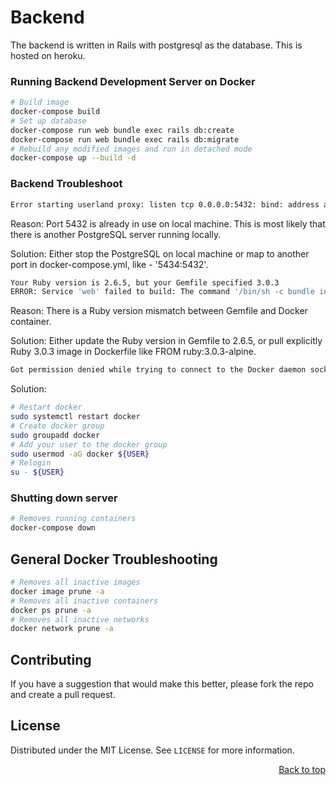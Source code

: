 # Backend

The backend is written in Rails with postgresql as the database. This is hosted on heroku.

### Running Backend Development Server on Docker

```bash
# Build image
docker-compose build
# Set up database
docker-compose run web bundle exec rails db:create
docker-compose run web bundle exec rails db:migrate
# Rebuild any modified images and run in detached mode
docker-compose up --build -d
```

### Backend Troubleshoot

```bash
Error starting userland proxy: listen tcp 0.0.0.0:5432: bind: address already in use
```

Reason: Port 5432 is already in use on local machine. This is most likely that there is another PostgreSQL server running locally.

Solution: Either stop the PostgreSQL on local machine or map to another port in docker-compose.yml, like - '5434:5432'.

```bash
Your Ruby version is 2.6.5, but your Gemfile specified 3.0.3
ERROR: Service 'web' failed to build: The command '/bin/sh -c bundle install' returned a non-zero code: 18
```

Reason: There is a Ruby version mismatch between Gemfile and Docker container.

Solution: Either update the Ruby version in Gemfile to 2.6.5, or pull explicitly Ruby 3.0.3 image in Dockerfile like FROM ruby:3.0.3-alpine.

```bash
Got permission denied while trying to connect to the Docker daemon socket at unix:///var/run/docker.sock: Get http://%2Fvar%2Frun%2Fdocker.sock/v1.40/containers/json: dial unix /var/run/docker.sock: connect: permission denied
```

Solution:

```bash
# Restart docker
sudo systemctl restart docker
# Create docker group
sudo groupadd docker
# Add your user to the docker group
sudo usermod -aG docker ${USER}
# Relogin
su - ${USER}
```

### Shutting down server

```bash
# Removes running containers
docker-compose down
```

## General Docker Troubleshooting

```bash
# Removes all inactive images
docker image prune -a
# Removes all inactive containers
docker ps prune -a
# Removes all inactive networks
docker network prune -a
```

## Contributing

If you have a suggestion that would make this better, please fork the repo and create a pull request.

<!-- LICENSE -->

## License

Distributed under the MIT License. See `LICENSE` for more information.

<p align="right"><a href="#top">Back to top</a></p>
